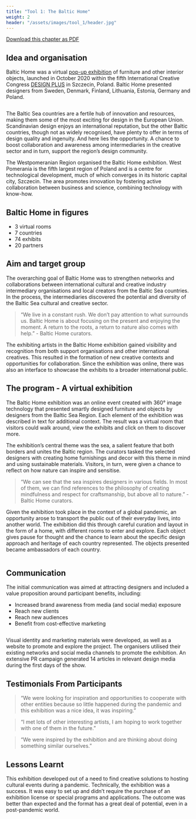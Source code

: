 ```yaml
---
title: "Tool 1: The Baltic Home"
weight: 2
header: "/assets/images/tool_1/header.jpg"
---
```


[Download this chapter as PDF](/assets/pdf/CreativePorts_Catalogue_Tool1.pdf)

## Idea and organisation

Baltic Home was a virtual [pop-up exhibition](http://baltichome.wzp.pl/) of furniture and other interior objects, launched in October 2020 within the fifth International Creative Congress [DESIGN PLUS](http://designplus.net.pl) in Szczecin, Poland. Baltic Home presented designers from Sweden, Denmark, Finland, Lithuania, Estonia, Germany and Poland.

<img src="/assets/images/tool_1/tool1_1.png" alt="" />

The Baltic Sea countries are a fertile hub of innovation and resources, making them some of the most exciting for design in the European Union. Scandinavian design enjoys an international reputation, but the other Baltic countries, though not as widely recognised, have plenty to offer in terms of design quality and ingenuity. And here lies the opportunity. A chance to boost collaboration and awareness among intermediaries in the creative sector and in turn, support the region’s design community.

The Westpomeranian Region organised the Baltic Home exhibition. West Pomerania is the fifth largest region of Poland and is a centre for technological development, much of which converges in its historic capital city, Szczecin. The area promotes innovation by fostering active collaboration between business and science, combining technology with know-how.

## Baltic Home in figures

* 3 virtual rooms
* 7 countries
* 74 exhibits
* 20 partners

## Aim and target group

The overarching goal of Baltic Home was to strengthen networks and collaborations between international cultural and creative industry intermediary organisations and local creators from the Baltic Sea countries. In the process, the intermediaries discovered the potential and diversity of the Baltic Sea cultural and creative sector.

> “We live in a constant rush. We don’t pay attention to what surrounds us. Baltic Home is about focusing on the present and enjoying the moment. A return to the roots, a return to nature also comes with help.” - Baltic Home curators.

The exhibiting artists in the Baltic Home exhibition gained visibility and recognition from both support organisations and other international creatives. This resulted in the formation of new creative contexts and opportunities for collaboration. Since the exhibition was online, there was also an interface to showcase the exhibits to a broader international public.

## The program - A virtual exhibition

The Baltic Home exhibition was an online event created with 360° image technology that presented smartly designed furniture and objects by designers from the Baltic Sea Region. Each element of the exhibition was described in text for additional context. The result was a virtual room that visitors could walk around, view the exhibits and click on them to discover more.

The exhibition’s central theme was the sea, a salient feature that both borders and unites the Baltic region. The curators tasked the selected designers with creating home furnishings and decor with this theme in mind and using sustainable materials. Visitors, in turn, were given a chance to reflect on how nature can inspire and sensitise.

> “We can see that the sea inspires designers in various fields. In most of them, we can find references to the philosophy of creating mindfulness and respect for craftsmanship, but above all to nature.” - Baltic Home curators.

Given the exhibition took place in the context of a global pandemic, an opportunity arose to transport the public out of their everyday lives, into another world. The exhibition did this through careful curation and layout in the form of a home, with different rooms to enter and explore. Each object gives pause for thought and the chance to learn about the specific design approach and heritage of each country represented. The objects presented became ambassadors of each country.

<img src="/assets/images/tool_1/tool1_1.png" alt="" />

## Communication

The initial communication was aimed at attracting designers and included a value proposition around participant benefits, including:

* Increased brand awareness from media (and social media) exposure
* Reach new clients
* Reach new audiences
* Benefit from cost-effective marketing

<img src="/assets/images/tool_1/tool1_2.jpg" alt="" />

Visual identity and marketing materials were developed, as well as a website to promote and explore the project. The organisers utilised their existing networks and social media channels to promote the exhibition. An extensive PR campaign generated 14 articles in relevant design media during the first days of the show.

## Testimonials From Participants

> “We were looking for inspiration and opportunities to cooperate with other entities because so little happened during the pandemic and this exhibition was a nice idea, it was inspiring.”

> “I met lots of other interesting artists, I am hoping to work together with one of them in the future.”

> “We were inspired by the exhibition and are thinking about doing something similar ourselves.”

## Lessons Learnt

This exhibition developed out of a need to find creative solutions to hosting cultural events during a pandemic. Technically, the exhibition was a success. It was easy to set up and didn’t require the purchase of an exhibition license or special programs and applications. The outcome was better than expected and the format has a great deal of potential, even in a post-pandemic world.
